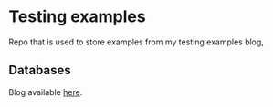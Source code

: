 # Testing examples #

Repo that is used to store examples from my testing examples blog,

## Databases ##

Blog available [here](https://darrenforsythe.dev/blog/testing-databases/).
